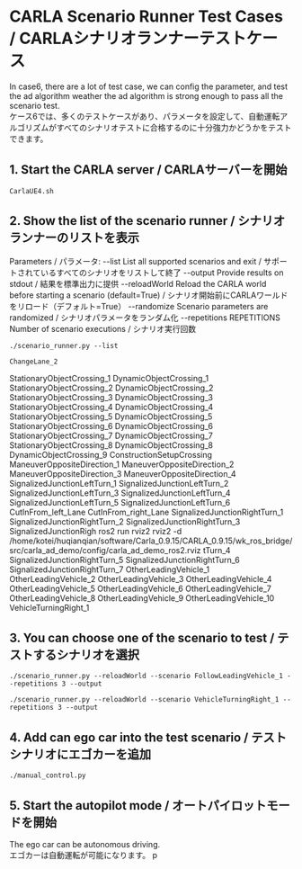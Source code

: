 # CARLA Scenario Runner Test Cases / CARLAシナリオランナーテストケース

In case6, there are a lot of test case, we can config the parameter, and test the ad algorithm weather the ad algorithm is strong enough to pass all the scenario test.  
ケース6では、多くのテストケースがあり、パラメータを設定して、自動運転アルゴリズムがすべてのシナリオテストに合格するのに十分強力かどうかをテストできます。

## 1. Start the CARLA server / CARLAサーバーを開始
    CarlaUE4.sh

## 2. Show the list of the scenario runner / シナリオランナーのリストを表示

Parameters / パラメータ:
  --list                List all supported scenarios and exit / サポートされているすべてのシナリオをリストして終了
  --output              Provide results on stdout / 結果を標準出力に提供
  --reloadWorld         Reload the CARLA world before starting a scenario (default=True) / シナリオ開始前にCARLAワールドをリロード（デフォルト=True）
  --randomize           Scenario parameters are randomized / シナリオパラメータをランダム化
  --repetitions REPETITIONS
                        Number of scenario executions / シナリオ実行回数

    ./scenario_runner.py --list

    ChangeLane_2
StationaryObjectCrossing_1
DynamicObjectCrossing_1
StationaryObjectCrossing_2
DynamicObjectCrossing_2
StationaryObjectCrossing_3
DynamicObjectCrossing_3
StationaryObjectCrossing_4
DynamicObjectCrossing_4
StationaryObjectCrossing_5
DynamicObjectCrossing_5
StationaryObjectCrossing_6
DynamicObjectCrossing_6
StationaryObjectCrossing_7
DynamicObjectCrossing_7
StationaryObjectCrossing_8
DynamicObjectCrossing_8
DynamicObjectCrossing_9
ConstructionSetupCrossing
ManeuverOppositeDirection_1
ManeuverOppositeDirection_2
ManeuverOppositeDirection_3
ManeuverOppositeDirection_4
SignalizedJunctionLeftTurn_1
SignalizedJunctionLeftTurn_2
SignalizedJunctionLeftTurn_3
SignalizedJunctionLeftTurn_4
SignalizedJunctionLeftTurn_5
SignalizedJunctionLeftTurn_6
CutInFrom_left_Lane
CutInFrom_right_Lane
SignalizedJunctionRightTurn_1
SignalizedJunctionRightTurn_2
SignalizedJunctionRightTurn_3
SignalizedJunctionRigh ros2 run rviz2 rviz2 -d /home/kotei/huqianqian/software/Carla_0.9.15/CARLA_0.9.15/wk_ros_bridge/src/carla_ad_demo/config/carla_ad_demo_ros2.rviz tTurn_4
SignalizedJunctionRightTurn_5
SignalizedJunctionRightTurn_6
SignalizedJunctionRightTurn_7
OtherLeadingVehicle_1
OtherLeadingVehicle_2
OtherLeadingVehicle_3
OtherLeadingVehicle_4
OtherLeadingVehicle_5
OtherLeadingVehicle_6
OtherLeadingVehicle_7
OtherLeadingVehicle_8
OtherLeadingVehicle_9
OtherLeadingVehicle_10
VehicleTurningRight_1

## 3. You can choose one of the scenario to test / テストするシナリオを選択

    ./scenario_runner.py --reloadWorld --scenario FollowLeadingVehicle_1 --repetitions 3 --output

    ./scenario_runner.py --reloadWorld --scenario VehicleTurningRight_1 --repetitions 3 --output

## 4. Add can ego car into the test scenario / テストシナリオにエゴカーを追加
    ./manual_control.py

## 5. Start the autopilot mode / オートパイロットモードを開始
The ego car can be autonomous driving.  
エゴカーは自動運転が可能になります。
    p

